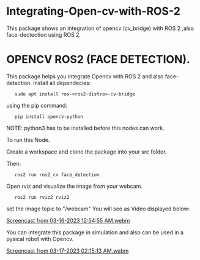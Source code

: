 # Integrating-Open-cv-with-ROS-2
This package shows an integration of opencv (cv_bridge) with ROS 2 ,also face-dectection using ROS 2.
# OPENCV ROS2 (FACE DETECTION).

This package helps you integrate Opencv with ROS 2 and also face-detection.
Install all dependecies:
```
   sudo apt install ros-<ros2-distro>-cv-bridge
```  
using the pip command:
```
   pip install opencv-python
```
NOTE: python3 has to be installed before this nodes can work.

To run this Node.

Create a workspace and clone the package into your src folder.

Then:
```
   ros2 run ros2_cv face_detection 
```

Open rviz and visualize the image from your webcam.
```
   ros2 run rviz2 rviz2 
```  
set the image topic to "/webcam" 
You will see as Video displayed below:

  
[Screencast from 03-16-2023 12:54:55 AM.webm](https://user-images.githubusercontent.com/97457075/225474915-bcefc1c0-0e42-40a6-988c-16b32089fa94.webm)

You can integrate this package in simulation and also can be used in a pysical robot with Opencv.



[Screencast from 03-17-2023 02:15:13 AM.webm](https://user-images.githubusercontent.com/97457075/225787575-08a740c3-6f32-426f-b019-a367211019d9.webm)


